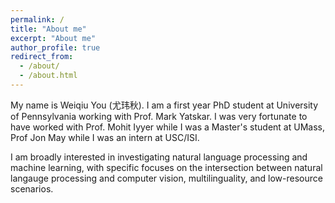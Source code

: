 ```yaml
---
permalink: /
title: "About me"
excerpt: "About me"
author_profile: true
redirect_from:
  - /about/
  - /about.html
---
```


My name is Weiqiu You (尤玮秋). I am a first year PhD student at University of Pennsylvania working with Prof. Mark Yatskar. I was very fortunate to have worked with Prof. Mohit Iyyer while I was a Master's student at UMass, Prof Jon May while I was an intern at USC/ISI.

I am broadly interested in investigating natural language processing and machine learning, with specific focuses on the intersection between natural langauge processing and computer vision, multilinguality, and low-resource scenarios.
